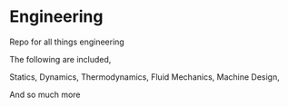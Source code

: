 # Engineering
Repo for all things engineering

The following are included,

Statics,
Dynamics,
Thermodynamics,
Fluid Mechanics,
Machine Design,

And so much more